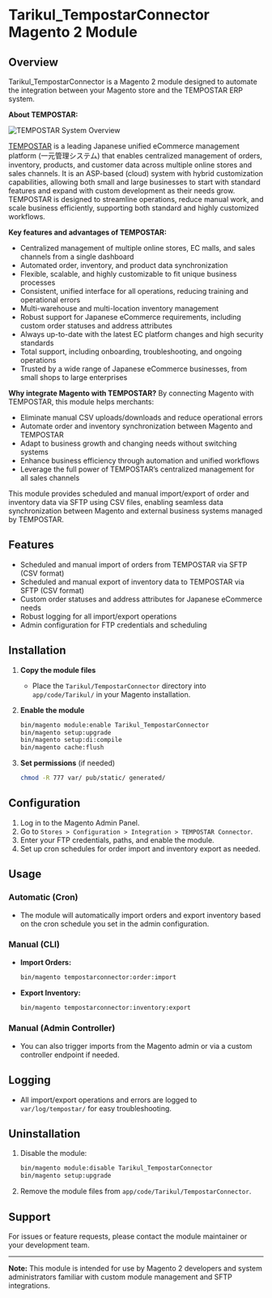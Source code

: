 # Tarikul_TempostarConnector Magento 2 Module

## Overview
Tarikul_TempostarConnector is a Magento 2 module designed to automate the integration between your Magento store and the TEMPOSTAR ERP system.

**About TEMPOSTAR:**

![TEMPOSTAR System Overview](https://commerce-star.com/wp-content/themes/tempostar/assets/images/about/about_top_figure01.png)

[TEMPOSTAR](https://commerce-star.com/about/) is a leading Japanese unified eCommerce management platform (一元管理システム) that enables centralized management of orders, inventory, products, and customer data across multiple online stores and sales channels. It is an ASP-based (cloud) system with hybrid customization capabilities, allowing both small and large businesses to start with standard features and expand with custom development as their needs grow. TEMPOSTAR is designed to streamline operations, reduce manual work, and scale business efficiently, supporting both standard and highly customized workflows.

**Key features and advantages of TEMPOSTAR:**
- Centralized management of multiple online stores, EC malls, and sales channels from a single dashboard
- Automated order, inventory, and product data synchronization
- Flexible, scalable, and highly customizable to fit unique business processes
- Consistent, unified interface for all operations, reducing training and operational errors
- Multi-warehouse and multi-location inventory management
- Robust support for Japanese eCommerce requirements, including custom order statuses and address attributes
- Always up-to-date with the latest EC platform changes and high security standards
- Total support, including onboarding, troubleshooting, and ongoing operations
- Trusted by a wide range of Japanese eCommerce businesses, from small shops to large enterprises

**Why integrate Magento with TEMPOSTAR?**
By connecting Magento with TEMPOSTAR, this module helps merchants:
- Eliminate manual CSV uploads/downloads and reduce operational errors
- Automate order and inventory synchronization between Magento and TEMPOSTAR
- Adapt to business growth and changing needs without switching systems
- Enhance business efficiency through automation and unified workflows
- Leverage the full power of TEMPOSTAR’s centralized management for all sales channels

This module provides scheduled and manual import/export of order and inventory data via SFTP using CSV files, enabling seamless data synchronization between Magento and external business systems managed by TEMPOSTAR.

## Features
- Scheduled and manual import of orders from TEMPOSTAR via SFTP (CSV format)
- Scheduled and manual export of inventory data to TEMPOSTAR via SFTP (CSV format)
- Custom order statuses and address attributes for Japanese eCommerce needs
- Robust logging for all import/export operations
- Admin configuration for FTP credentials and scheduling

## Installation
1. **Copy the module files**
   - Place the `Tarikul/TempostarConnector` directory into `app/code/Tarikul/` in your Magento installation.

2. **Enable the module**
   ```zsh
   bin/magento module:enable Tarikul_TempostarConnector
   bin/magento setup:upgrade
   bin/magento setup:di:compile
   bin/magento cache:flush
   ```

3. **Set permissions** (if needed)
   ```zsh
   chmod -R 777 var/ pub/static/ generated/
   ```

## Configuration
1. Log in to the Magento Admin Panel.
2. Go to `Stores > Configuration > Integration > TEMPOSTAR Connector`.
3. Enter your FTP credentials, paths, and enable the module.
4. Set up cron schedules for order import and inventory export as needed.

## Usage
### Automatic (Cron)
- The module will automatically import orders and export inventory based on the cron schedule you set in the admin configuration.

### Manual (CLI)
- **Import Orders:**
  ```zsh
  bin/magento tempostarconnector:order:import
  ```
- **Export Inventory:**
  ```zsh
  bin/magento tempostarconnector:inventory:export
  ```

### Manual (Admin Controller)
- You can also trigger imports from the Magento admin or via a custom controller endpoint if needed.

## Logging
- All import/export operations and errors are logged to `var/log/tempostar/` for easy troubleshooting.

## Uninstallation
1. Disable the module:
   ```zsh
   bin/magento module:disable Tarikul_TempostarConnector
   bin/magento setup:upgrade
   ```
2. Remove the module files from `app/code/Tarikul/TempostarConnector`.

## Support
For issues or feature requests, please contact the module maintainer or your development team.

---
**Note:** This module is intended for use by Magento 2 developers and system administrators familiar with custom module management and SFTP integrations.

